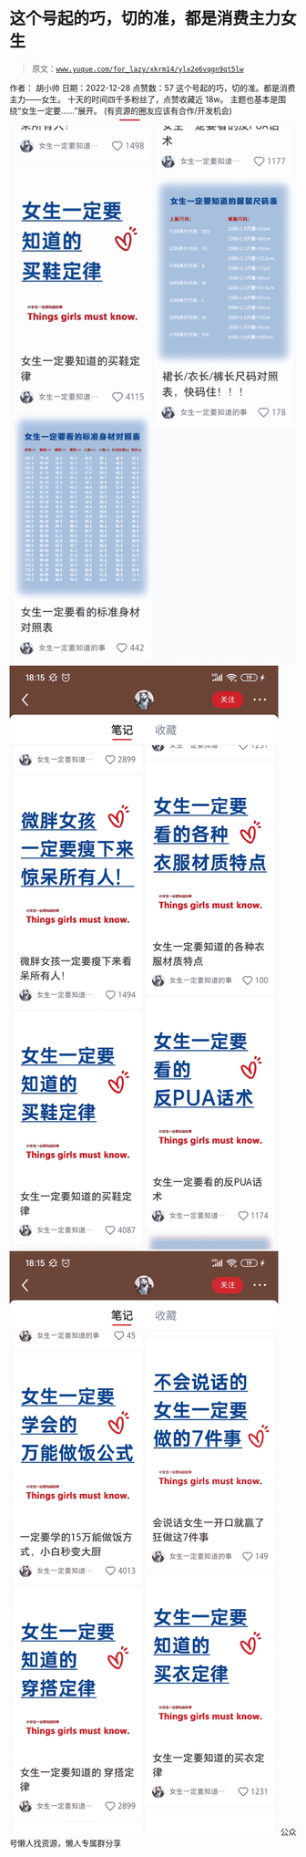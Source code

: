 # 这个号起的巧，切的准，都是消费主力女生

> 原文：[`www.yuque.com/for_lazy/xkrm14/ylx2e6vqgn9qt5lw`](https://www.yuque.com/for_lazy/xkrm14/ylx2e6vqgn9qt5lw)

<ne-p id="ud907678c" data-lake-id="ud907678c"><ne-text id="u7334501c">作者： 胡小帅</ne-text></ne-p> <ne-p id="uaae9693c" data-lake-id="uaae9693c"><ne-text id="u5bf474ea">日期：2022-12-28</ne-text></ne-p> <ne-p id="u44e9e835" data-lake-id="u44e9e835"><ne-text id="uf1d0a033">点赞数：</ne-text><ne-text id="u5abfee5c" ne-bold="true">57</ne-text></ne-p> <ne-hole id="u7fe0bf1d" data-lake-id="u7fe0bf1d"><ne-card data-card-name="hr" data-card-type="block" id="Z26O8" data-event-boundary="card"><ne-p id="u8afc1c6b" data-lake-id="u8afc1c6b"><ne-text id="udd411ea7">这个号起的巧，切的准。都是消费主力——女生。</ne-text> <ne-text id="ubc670c32">十天的时间四千多粉丝了，点赞收藏近 18w。</ne-text> <ne-text id="u45e002b1">主题也基本是围绕“女生一定要……”展开。</ne-text></ne-p> <ne-p id="u3df25882" data-lake-id="u3df25882"><ne-text id="udc8d69c5">(有资源的圈友应该有合作/开发机会)</ne-text></ne-p> <ne-p id="u2eb7406f" data-lake-id="u2eb7406f"><ne-card data-card-name="image" data-card-type="inline" id="yFghX" data-event-boundary="card">![](img/b6d403b000b2426d0875e13606df3b84.png)</ne-card></ne-p> <ne-p id="ua8c48e48" data-lake-id="ua8c48e48"><ne-card data-card-name="image" data-card-type="inline" id="nqPks" data-event-boundary="card">![](img/bd3b18d97032e1fb6e8236d447204567.png)</ne-card></ne-p> <ne-p id="u82cf3c6b" data-lake-id="u82cf3c6b"><ne-card data-card-name="image" data-card-type="inline" id="T8Jiy" data-event-boundary="card">![](img/49341975e73f36a4ce770585dafbcd38.png)</ne-card></ne-p> <ne-hole id="uaba25afa" data-lake-id="uaba25afa"><ne-card data-card-name="hr" data-card-type="block" id="w3Cqe" data-event-boundary="card"><ne-p id="u7c4068c0" data-lake-id="u7c4068c0"><ne-text id="ua121d40b">公众号懒人找资源，懒人专属群分享</ne-text></ne-p></ne-card></ne-hole></ne-card></ne-hole>